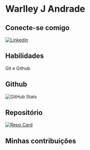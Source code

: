 # Warlley J Andrade

## Conecte-se comigo
[![LinkedIn](https://img.shields.io/badge/LinkedIn-000?style=for-the-badge&logo=linkedin&logoColor=0E76A8)](https://www.linkedin.com/in/warlley-andrade/)

## Habilidades
Git e Github
## Github
![GitHub Stats](https://github-readme-stats.vercel.app/api?username=warlley25&theme=transparent&bg_color=000&border_color=30A3DC&show_icons=true&icon_color=30A3DC&title_color=E94D5F&text_color=FFF)

## Repositório
[![Repo Card](https://github-readme-stats.vercel.app/api/pin/?username=warlley25&repo=trilha-net-fundamentos-desafio&bg_color=000&border_color=30A3DC&show_icons=true&icon_color=30A3DC&title_color=E94D5F&text_color=FFF)](https://github.com/warlley25/trilha-net-fundamentos-desafio)
## Minhas contribuições
